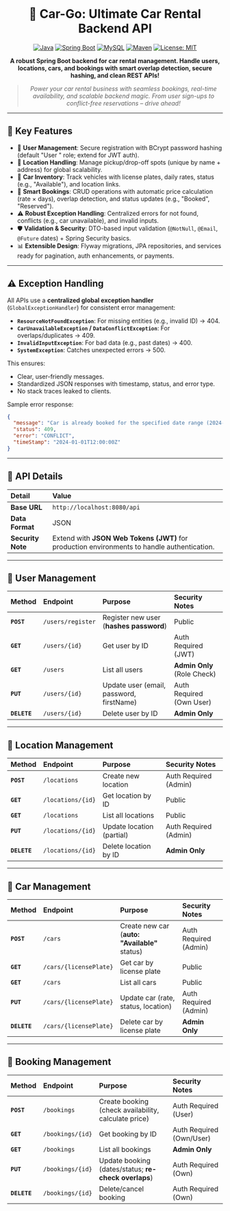 <div align="center">

# 🚗 Car-Go: Ultimate Car Rental Backend API

[![Java](https://img.shields.io/badge/Java-21-blue.svg)](https://www.oracle.com/java/)
[![Spring Boot](https://img.shields.io/badge/Spring%20Boot-3.5.6-green.svg)](https://spring.io/projects/spring-boot)
[![MySQL](https://img.shields.io/badge/MySQL-8.0%2B-orange.svg)](https://www.mysql.com/)
[![Maven](https://img.shields.io/badge/Maven-3.6%2B-red.svg)](https://maven.apache.org/)
[![License: MIT](https://img.shields.io/badge/License-MIT-yellow.svg)](https://opensource.org/licenses/MIT)

**A robust Spring Boot backend for car rental management. Handle users, locations, cars, and bookings with smart overlap detection, secure hashing, and clean REST APIs!**


> *Power your car rental business with seamless bookings, real-time availability, and scalable backend magic. From user sign-ups to conflict-free reservations – drive ahead!*

</div>

---

## 🌟 Key Features

- 🔐 **User  Management**: Secure registration with BCrypt password hashing (default "User " role; extend for JWT auth).
- 📍 **Location Handling**: Manage pickup/drop-off spots (unique by name + address) for global scalability.
- 🚙 **Car Inventory**: Track vehicles with license plates, daily rates, status (e.g., "Available"), and location links.
- 📅 **Smart Bookings**: CRUD operations with automatic price calculation (rate × days), overlap detection, and status updates (e.g., "Booked", "Reserved").
- ⚠️ **Robust Exception Handling**: Centralized errors for not found, conflicts (e.g., car unavailable), and invalid inputs.
- 🛡️ **Validation & Security**: DTO-based input validation (`@NotNull`, `@Email`, `@Future` dates) + Spring Security basics.
- 📊 **Extensible Design**: Flyway migrations, JPA repositories, and services ready for pagination, auth enhancements, or payments.

---

## ⚠️ Exception Handling

All APIs use a **centralized global exception handler** (`GlobalExceptionHandler`) for consistent error management:

- **`ResourceNotFoundException`**: For missing entities (e.g., invalid ID) → 404.
- **`CarUnavailableException` / `DataConflictException`**: For overlaps/duplicates → 409.
- **`InvalidInputException`**: For bad data (e.g., past dates) → 400.
- **`SystemException`**: Catches unexpected errors → 500.

This ensures:
- Clear, user-friendly messages.
- Standardized JSON responses with timestamp, status, and error type.
- No stack traces leaked to clients.


Sample error response:
```json
{
  "message": "Car is already booked for the specified date range (2024-01-01 to 2024-01-05).",
  "status": 409,
  "error": "CONFLICT",
  "timeStamp": "2024-01-01T12:00:00Z"
}
```

---

## 🔗 API Details

| Detail | Value |
| :--- | :--- |
| **Base URL** | `http://localhost:8080/api` |
| **Data Format** | JSON |
| **Security Note** | Extend with **JSON Web Tokens (JWT)** for production environments to handle authentication. |

---



## 👥 User Management

| Method | Endpoint | Purpose | Security Notes |
| :--- | :--- | :--- | :--- |
| **`POST`** | `/users/register` | Register new user (**hashes password**) | Public |
| **`GET`** | `/users/{id}` | Get user by ID | Auth Required (JWT) |
| **`GET`** | `/users` | List all users | **Admin Only** (Role Check) |
| **`PUT`** | `/users/{id}` | Update user (email, password, firstName) | Auth Required (Own User) |
| **`DELETE`** | `/users/{id}` | Delete user by ID | **Admin Only** |

---

## 📍 Location Management

| Method | Endpoint | Purpose | Security Notes |
| :--- | :--- | :--- | :--- |
| **`POST`** | `/locations` | Create new location | Auth Required (Admin) |
| **`GET`** | `/locations/{id}` | Get location by ID | Public |
| **`GET`** | `/locations` | List all locations | Public |
| **`PUT`** | `/locations/{id}` | Update location (partial) | Auth Required (Admin) |
| **`DELETE`** | `/locations/{id}` | Delete location by ID | **Admin Only** |

---

## 🚙 Car Management

| Method | Endpoint | Purpose | Security Notes |
| :--- | :--- | :--- | :--- |
| **`POST`** | `/cars` | Create new car (**auto: "Available"** status) | Auth Required (Admin) |
| **`GET`** | `/cars/{licensePlate}` | Get car by license plate | Public |
| **`GET`** | `/cars` | List all cars | Public |
| **`PUT`** | `/cars/{licensePlate}` | Update car (rate, status, location) | Auth Required (Admin) |
| **`DELETE`** | `/cars/{licensePlate}` | Delete car by license plate | **Admin Only** |

---

## 📅 Booking Management

| Method | Endpoint | Purpose | Security Notes |
| :--- | :--- | :--- | :--- |
| **`POST`** | `/bookings` | Create booking (check availability, calculate price) | Auth Required (User) |
| **`GET`** | `/bookings/{id}` | Get booking by ID | Auth Required (Own/User) |
| **`GET`** | `/bookings` | List all bookings | **Admin Only** |
| **`PUT`** | `/bookings/{id}` | Update booking (dates/status; **re-check overlaps**) | Auth Required (Own) |
| **`DELETE`** | `/bookings/{id}` | Delete/cancel booking | Auth Required (Own) |



